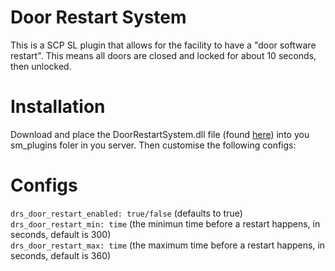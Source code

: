 # Door Restart System
This is a SCP SL plugin that allows for the facility to have a "door software restart". This means all doors are closed and locked for about 10 seconds, then unlocked.

# Installation
Download and place the DoorRestartSystem.dll file (found <a href="https://github.com/F4Fridey/DoorRestartSystem/releases" target="_blank">here</a>) into you sm_plugins foler in you server. Then customise the following configs:

# Configs
`drs_door_restart_enabled: true/false` (defaults to true)<br>
`drs_door_restart_min: time` (the minimun time before a restart happens, in seconds, default is 300)<br>
`drs_door_restart_max: time` (the maximum time before a restart happens, in seconds, default is 360)
